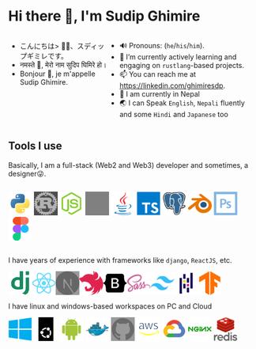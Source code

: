 # Hi there 👋, I'm Sudip Ghimire

<div style="display:flex; flex-direction:row;">

<div style="width:40%">

- こんにちは> 🙇‍♂️、スディップギミレです。
- नमस्ते 🙏, मेरो नाम सुदिप घिमिरे हो। 
- Bonjour 👋, je m'appelle Sudip Ghimire.

</div>

<div style="width:60%">

- 🔊 Pronouns: (`he`/`his`/`him`).
- 🌱 I’m currently actively learning and engaging on `rustlang`-based projects.
- 📫 You can reach me at <https://linkedin.com/ghimiresdp>.
- 📌 I am currently in Nepal
- 🌏 I can Speak `English`, `Nepali` fluently and some `Hindi` and `Japanese` too

</div>

</div>

## Tools I use

Basically, I am a full-stack (Web2 and Web3) developer and sometimes, a designer😜.

<div style="display:flex;">

<img src="https://raw.githubusercontent.com/devicons/devicon/master/icons/python/python-original.svg" alt="python" width="48" height="48" /> <img src="https://raw.githubusercontent.com/devicons/devicon/master/icons/rust/rust-plain.svg" alt="rustlang" width="48" height="48" style="filter:invert(0.7)">
<img src="https://raw.githubusercontent.com/devicons/devicon/master/icons/nodejs/nodejs-original.svg" alt="nodejs" width="48" height="48" />
<img src="https://raw.githubusercontent.com/devicons/devicon/master/icons/solidity/solidity-original.svg" alt="solidity" width="48" height="48" style="filter:invert(0.5)"/>
<img src="https://raw.githubusercontent.com/devicons/devicon/master/icons/java/java-original.svg" alt="java" width="48" height="48"/>
<img src="https://raw.githubusercontent.com/devicons/devicon/master/icons/typescript/typescript-original.svg" alt="typescript" width="48" height="48" />
<img src="https://raw.githubusercontent.com/devicons/devicon/master/icons/postgresql/postgresql-original.svg" alt="postgresql" width="48" height="48">
<img src="https://raw.githubusercontent.com/devicons/devicon/master/icons/blender/blender-original.svg" alt="blender" width="48" height="48">
<img src="https://raw.githubusercontent.com/devicons/devicon/master/icons/photoshop/photoshop-line.svg" alt="photoshop" width="48" height="48">
<img src="https://raw.githubusercontent.com/devicons/devicon/master/icons/figma/figma-original.svg" alt="figma" width="48" height="48">

</div>

I have years of experience with frameworks like `django`, `ReactJS`, etc.

<div style="display:flex;">

<img src="https://raw.githubusercontent.com/devicons/devicon/master/icons/django/django-plain.svg" alt="django" width="48" height="48"  style="filter:brightness(3)">
<img src="https://raw.githubusercontent.com/devicons/devicon/master/icons/react/react-original.svg" alt="react" width="48" height="48" />
<img src="https://raw.githubusercontent.com/devicons/devicon/master/icons/nextjs/nextjs-original.svg" alt="next" width="48" height="48" style="filter:invert(0.4)">
<img src="https://raw.githubusercontent.com/devicons/devicon/master/icons/nestjs/nestjs-plain.svg" alt="nest" width="48" height="48" />
<img src="https://raw.githubusercontent.com/devicons/devicon/master/icons/bootstrap/bootstrap-plain.svg" alt="bootstrap" width="48" height="48" />
<img src="https://raw.githubusercontent.com/devicons/devicon/master/icons/sass/sass-original.svg" alt="sass" width="48" height="48" />
<img src="https://raw.githubusercontent.com/devicons/devicon/master/icons/tailwindcss/tailwindcss-plain.svg" alt="tailwind" width="48" height="48">
<img src="https://raw.githubusercontent.com/devicons/devicon/master/icons/pandas/pandas-original.svg" alt="pandas" width="48" height="48">
<img src="https://raw.githubusercontent.com/devicons/devicon/master/icons/tensorflow/tensorflow-original.svg" alt="tensorflow" width="48" height="48">

</div>

I have linux and windows-based workspaces on PC and Cloud
<div class="display:flex;">

<img src="https://raw.githubusercontent.com/devicons/devicon/master/icons/windows8/windows8-original.svg" alt="windows" width="48" height="48">
<img src="https://raw.githubusercontent.com/devicons/devicon/master/icons/ubuntu/ubuntu-plain.svg" alt="ubuntu" width="48" height="48">
<!-- <img src="https://raw.githubusercontent.com/devicons/devicon/master/icons/apple/apple-original.svg" alt="mac" width="48" height="48"> -->
<img src="https://raw.githubusercontent.com/devicons/devicon/master/icons/android/android-plain.svg" alt="android" width="48" height="48">
<img src="https://raw.githubusercontent.com/devicons/devicon/master/icons/docker/docker-original.svg" alt="Docker" width="48" height="48" />
<img src="https://raw.githubusercontent.com/devicons/devicon/master/icons/github/github-original.svg" alt="github" width="48" height="48"  style="filter:invert(0.4)">
<img src="https://raw.githubusercontent.com/github/explore/80688e429a7d4ef2fca1e82350fe8e3517d3494d/topics/aws/aws.png" alt="aws" width="48" height="48" style="filter:brightness(2)"/>
<img src="https://raw.githubusercontent.com/devicons/devicon/master/icons/googlecloud/googlecloud-original.svg" alt="gcp" width="48" height="48" />
<img src="https://raw.githubusercontent.com/devicons/devicon/master/icons/nginx/nginx-original.svg" alt="nginx" width="48" height="48">
<img src="https://raw.githubusercontent.com/devicons/devicon/master/icons/redis/redis-original-wordmark.svg" alt="redis" width="48" height="48" />

</div>
<!-- <img src="" alt="" width="48" height="48"> -->

<!-- ## 🔭 I’m currently (but not actively) working on some of the projects

- [prefab server](https://github.com/ghimiresdp/prefab)
- [Rust Challenges](https://github.com/ghimiresdp/rust-challenges)
- [Python Projects](https://github.com/ghimiresdp/python-projects)
- [Python Notes](https://github.com/ghimiresdp/python-notes) -->

<!--
**ghimiresdp/ghimiresdp** is a ✨ _special_ ✨ repository because its `README.md` (this file) appears on your GitHub profile.

Here are some ideas to get you started:

- 🔭 I’m currently working on ...
- 🌱 I’m currently learning ...
- 👯 I’m looking to collaborate on ...
- 🤔 I’m looking for help with ...
- 💬 Ask me about ...
- 📫 How to reach me: ...
- 😄 Pronouns: ...
- ⚡ Fun fact: ...
-->
